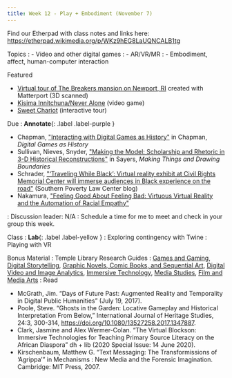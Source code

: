 ```yaml
---
title: Week 12 - Play + Embodiment (November 7)
---
```

Find our Etherpad with class notes and links here: https://etherpad.wikimedia.org/p/WKz9hEG8LaUQNCALB1tg

Topics
: - Video and other digital games
: - AR/VR/MR
: - Embodiment, affect, human-computer interaction

Featured
- [Virtual tour of The Breakers mansion on Newport, RI](https://my.matterport.com/show/?m=LuK3cpKzx4B) created with Matterport (3D scanned)
- [Kisima Innitchuna/Never Alone](http://neveralonegame.com/) (video game)
- [Sweet Chariot](https://www.sweetchariotml.com/) (interactive tour)



Due
: **Annotate**{: .label .label-purple }
- Chapman, ["Interacting with Digital Games as History"](https://github.com/HIST5152/pdfs/blob/main/Chapman_InteractingwithDigitalGamesAsHistory.pdf?raw=true) in Chapman, *Digital Games as History*
- Sullivan, Nieves, Snyder, ["Making the Model: Scholarship and Rhetoric in 3-D Historical Reconstructions"](https://github.com/HIST5152/pdfs/blob/main/SullivanNievesSnyder_MakingtheModelScholarshipandRhetoricin3DHistoricalReconstructions.pdf?raw=true) in Sayers, *Making Things and Drawing Boundaries*
- Schrader, ["‘Traveling While Black’: Virtual reality exhibit at Civil Rights Memorial Center will immerse audiences in Black experience on the road"](https://www.splcenter.org/news/2022/10/28/traveling-while-black-virtual-reality-civil-rights-memorial-center-black-experience) (Southern Poverty Law Center blog)
- Nakamura, ["Feeling Good About Feeling Bad: Virtuous Virtual Reality and the Automation of Racial Empathy"](https://github.com/HIST5152/pdfs/blob/main/Nakamura_FeelingGoodAboutFeelingBad.pdf?raw=true)

: Discussion leader: N/A
: Schedule a time for me to meet and check in your group this week.

Class 
: **Lab**{: .label .label-yellow } 
: Exploring contingency with Twine
: Playing with VR


Bonus Material
: Temple Library Research Guides
    : [Games and Gaming](https://guides.temple.edu/gaming), [Digital Storytelling](https://guides.temple.edu/c.php?g=504588), [Graphic Novels, Comic Books, and Sequential Art](https://guides.temple.edu/graphicnovels), [Digital Video and Image Analytics](https://guides.temple.edu/video-image-analysis-and-visualization), [Immersive Technology](https://guides.temple.edu/c.php?g=753487), [Media Studies](https://guides.temple.edu/media), [Film and Media Arts](https://guides.temple.edu/fma)
: Read
- McGrath, Jim. “Days of Future Past: Augmented Reality and Temporality in Digital Public Humanities” (July 19, 2017).
- Poole, Steve. “Ghosts in the Garden: Locative Gameplay and Historical Interpretation From Below,” International Journal of Heritage Studies, 24:3, 300-314,  https://doi.org/10.1080/13527258.2017.1347887.
- Clark, Jasmine and Alex Wermer-Colan. “The Virtual Blockson: Immersive Technologies for Teaching Primary Source Literacy on the African Diaspora” dh + lib (2020 Special Issue: 14 June 2020).
- Kirschenbaum, Matthew G. “Text Messaging: The Transformissions of ‘Agrippa’” in Mechanisms : New Media and the Forensic Imagination. Cambridge: MIT Press, 2007.